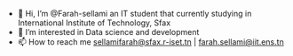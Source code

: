 - 👋 Hi, I’m @Farah-sellami an IT student that currently studying in International Institute of Technology, Sfax
- 👀 I’m interested in Data science and development
- 📫 How to reach me sellamifarah@sfax.r-iset.tn | farah.sellami@iit.ens.tn

<!---
Farah-sellami/Farah-sellami is a ✨ special ✨ repository because its `README.md` (this file) appears on your GitHub profile.
You can click the Preview link to take a look at your changes.
--->
